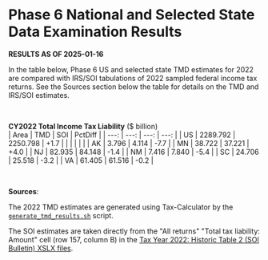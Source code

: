 Phase 6 National and Selected State Data Examination Results
============================================================

**RESULTS AS OF 2025-01-16**

In the table below, Phase 6 US and selected state TMD estimates for
2022 are compared with IRS/SOI tabulations of 2022 sampled federal
income tax returns.  See the Sources section below the table for
details on the TMD and IRS/SOI estimates.

<br>

**CY2022 Total Income Tax Liability** ($ billion)<br>
| Area |     TMD  |      SOI | PctDiff |
| ---: |     ---: |     ---: |    ---: |
| US   | 2289.792 | 2250.798 |    +1.7 |
|      |          |          |         |
| AK   |    3.796 |    4.114 |    -7.7 |
| MN   |   38.722 |   37.221 |    +4.0 |
| NJ   |   82.935 |   84.148 |    -1.4 |
| NM   |    7.416 |    7.840 |    -5.4 |
| SC   |   24.706 |   25.518 |    -3.2 |
| VA   |   61.405 |   61.516 |    -0.2 |

<br>

**Sources**:

The 2022 TMD estimates are generated using Tax-Calculator by the
[`generate_tmd_results.sh`](./generate_tmd_results.sh) script.

The SOI estimates are taken directly from the "All returns" "Total tax
liability: Amount" cell (row 157, column B) in the [Tax Year 2022:
Historic Table 2 (SOI Bulletin) XSLX
files](https://www.irs.gov/statistics/soi-tax-stats-historic-table-2).
